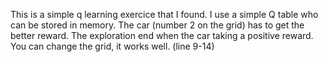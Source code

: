 This is a simple q learning exercice that I found.
I use a simple Q table who can be stored in memory.
The car (number 2 on the grid) has to get the better reward.
The exploration end when the car taking a positive reward.
You can change the grid, it works well. (line 9-14)